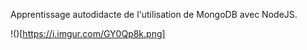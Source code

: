 Apprentissage autodidacte de l'utilisation de MongoDB avec NodeJS.

!()[https://i.imgur.com/GY0Qp8k.png]
